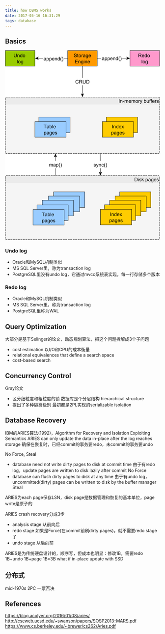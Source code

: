 ```yaml
---
title: how DBMS works
date: 2017-05-16 16:31:29
tags: database
---
```


## Basics

![dbms](https://github.com/funkygao/blogassets/blob/master/img/datastructuredb1.png?raw=true)

### Undo log

- Oracle和MySQL机制类似
- MS SQL Server里，称为transaction log
- PostgreSQL里没有undo log，它通过mvcc系统表实现，每一行存储多个版本

### Redo log

- Oracle和MySQL机制类似
- MS SQL Server里，称为transaction log
- PostgreSQL里称为WAL

## Query Optimization

大部分是基于Selinger的论文，动态规划算法，把这个问题拆解成3个子问题
- cost estimation
  以I/O和CPU的成本衡量
- relational equivalences that define a search space
- cost-based search

## Concurrency Control

Gray论文
- 区分细粒度和粗粒度的锁
  数据库是个分层结构 hierarchical structure
- 提出了多种隔离级别
  最初都是2PL实现的serializable isolation

## Database Recovery

IBM的ARIES算法(1992)，Algorithm for Recovery and Isolation Exploiting Semantics
ARIES can only update the data in-place after the log reaches storage
确保在恢复时，已经commit的事务要redo，未commit的事务要undo

No Force, Steal
- database need not write dirty pages to disk at commit time
  由于有redo log，update pages are written to disk lazily after commit
  No Force
- database can flush dirty pages to disk at any time
  由于有undo log，uncommitted(dirty) pages can be written to disk by the buffer manager
  Steal

ARIES为each page保存LSN，disk page是数据管理和恢复的基本单位，page write是原子的

ARIES crash recovery分成3步
- analysis stage
  从前向后
- redo stage
  如果是Force(在commit前刷dirty pages)，就不需要redo stage了
- undo stage
  从后向前

ARIES是为传统硬盘设计的，顺序写，但成本也明显：修改1B，需要redo 1B+undo 1B+page 1B=3B
what if in-place update with SSD

## 分布式

mid-1970s 2PC 一票否决

## References

https://blog.acolyer.org/2016/01/08/aries/
http://cseweb.ucsd.edu/~swanson/papers/SOSP2013-MARS.pdf
https://www.cs.berkeley.edu/~brewer/cs262/Aries.pdf
